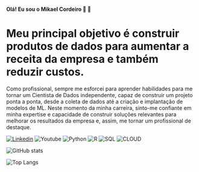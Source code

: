 

#### Olá! Eu sou o Mikael Cordeiro 🔬 🤖

# Meu principal objetivo é construir produtos de dados para aumentar a receita da empresa e também reduzir custos.
Como profissional, sempre me esforcei para aprender habilidades para me tornar um Cientista de Dados independente, capaz de construir um projeto ponta a ponta, desde a coleta de dados até a criação e implantação de modelos de ML. 
Neste momento da minha carreira, sinto-me confiante em minha expertise e capacidade de construir soluções relevantes para melhorar os resultados da empresa e, assim, me tornar um profissional de destaque. 


[![Linkedin](https://img.shields.io/badge/LinkedIn-0077B5?style=for-the-badge&logo=linkedin&logoColor=white/)](https://www.linkedin.com/feed/)
![Youtube](https://img.shields.io/badge/YouTube-FF0000?style=for-the-badge&logo=youtube&logoColor=white/)
![Python](https://img.shields.io/badge/Python-14354C?style=for-the-badge&logo=python&logoColor=white/)
![R](https://img.shields.io/badge/R-276DC3?style=for-the-badge&logo=r&logoColor=white/)
![SQL](https://img.shields.io/badge/Microsoft_SQL_Server-CC2927?style=for-the-badge&logo=microsoft-sql-server&logoColor=white/)
![CLOUD](https://img.shields.io/badge/Google_Cloud-4285F4?style=for-the-badge&logo=google-cloud&logoColor=white/)

![ GitHub stats](https://github-readme-stats.vercel.app/api?username=MikaelCordeiro190&show_icons=true&theme=radical)

![Top Langs](https://github-readme-stats.vercel.app/api/top-langs/?username=MikaelCordeiro190&hide_progress=true)

 
